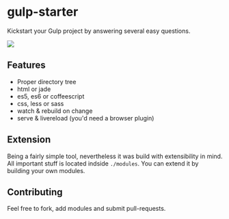 # gulp-starter
Kickstart your Gulp project by answering several easy questions.

![](https://dl.dropboxusercontent.com/u/1995551/misc/gulp-starter.png)

Features
-----
- Proper directory tree
- html or jade
- es5, es6 or coffeescript
- css, less or sass
- watch & rebuild on change
- serve & livereload (you'd need a browser plugin)

Extension
-----
Being a fairly simple tool, nevertheless it was build with extensibility in mind. All important stuff is located indside `./modules`. You can extend it by building your own modules.

Contributing
------
Feel free to fork, add modules and submit pull-requests.
